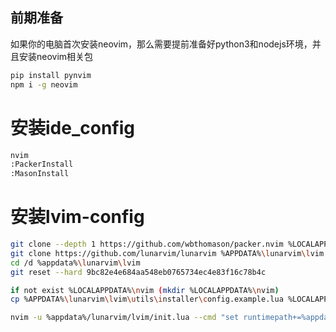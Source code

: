 ## 前期准备
如果你的电脑首次安装neovim，那么需要提前准备好python3和nodejs环境，并且安装neovim相关包

```sh
pip install pynvim
npm i -g neovim
```

# 安装ide_config
```sh
nvim
:PackerInstall
:MasonInstall
```

# 安装lvim-config
```sh
git clone --depth 1 https://github.com/wbthomason/packer.nvim %LOCALAPPDATA%\nvim-data\site\pack\packer\start\packer.nvim
git clone https://github.com/lunarvim/lunarvim %APPDATA%\lunarvim\lvim
cd /d %appdata%\lunarvim\lvim
git reset --hard 9bc82e4e684aa548eb0765734ec4e83f16c78b4c

if not exist %LOCALAPPDATA%\nvim (mkdir %LOCALAPPDATA%\nvim)
cp %APPDATA%\lunarvim\lvim\utils\installer\config.example.lua %LOCALAPPDATA%\nvim\config.lua

nvim -u %appdata%/lunarvim/lvim/init.lua --cmd "set runtimepath+=%appdata%/lunarvim/lvim" -c :LvimSyncCorePlugins
```